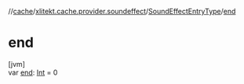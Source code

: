 //[cache](../../../index.md)/[xlitekt.cache.provider.soundeffect](../index.md)/[SoundEffectEntryType](index.md)/[end](end.md)

# end

[jvm]\
var [end](end.md): [Int](https://kotlinlang.org/api/latest/jvm/stdlib/kotlin/-int/index.html) = 0
